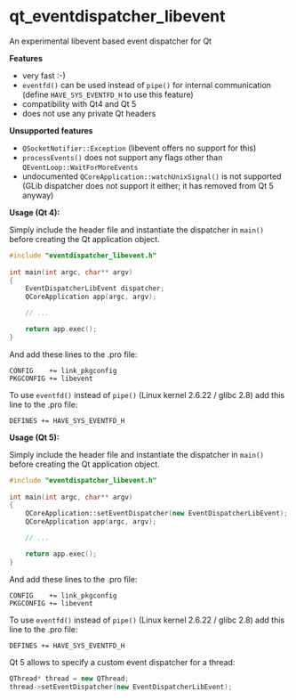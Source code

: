qt_eventdispatcher_libevent
===========================

An experimental libevent based event dispatcher for Qt

**Features**
* very fast :-)
* `eventfd()` can be used instead of `pipe()` for internal communication (define `HAVE_SYS_EVENTFD_H` to use this feature)
* compatibility with Qt4 and Qt 5
* does not use any private Qt headers

**Unsupported features**
* `QSocketNotifier::Exception` (libevent offers no support for this)
* `processEvents()` does not support any flags other than `QEventLoop::WaitForMoreEvents`
* undocumented `QCoreApplication::watchUnixSignal()` is not supported (GLib dispatcher does not support it either; it has removed from Qt 5 anyway)

**Usage (Qt 4):**

Simply include the header file and instantiate the dispatcher in `main()`
before creating the Qt application object.

```c++
#include "eventdispatcher_libevent.h"
    
int main(int argc, char** argv)
{
    EventDispatcherLibEvent dispatcher;
    QCoreApplication app(argc, argv);

    // ...

    return app.exec();
}
```

And add these lines to the .pro file:

```
CONFIG    += link_pkgconfig
PKGCONFIG += libevent
```

To use `eventfd()` instead of `pipe()` (Linux kernel 2.6.22 / glibc 2.8) add this line to the .pro file:

```
DEFINES += HAVE_SYS_EVENTFD_H
```

**Usage (Qt 5):**

Simply include the header file and instantiate the dispatcher in `main()`
before creating the Qt application object.

```c++
#include "eventdispatcher_libevent.h"
    
int main(int argc, char** argv)
{
    QCoreApplication::setEventDispatcher(new EventDispatcherLibEvent);
    QCoreApplication app(argc, argv);

    // ...

    return app.exec();
}
```

And add these lines to the .pro file:

```
CONFIG    += link_pkgconfig
PKGCONFIG += libevent
```

To use `eventfd()` instead of `pipe()` (Linux kernel 2.6.22 / glibc 2.8) add this line to the .pro file:

```
DEFINES += HAVE_SYS_EVENTFD_H
```

Qt 5 allows to specify a custom event dispatcher for a thread:

```c++
QThread* thread = new QThread;
thread->setEventDispatcher(new EventDispatcherLibEvent);
```
